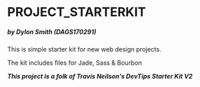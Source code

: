 # PROJECT_STARTERKIT

##### by Dylon Smith (DAGS170291)

This is simple starter kit for new web design projects.

The kit includes files for Jade, Sass & Bourbon

_**This project is a folk of Travis Neilson's DevTips Starter Kit
V2**_
